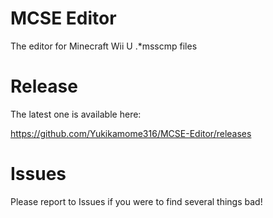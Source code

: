 # MCSE Editor
The editor for Minecraft Wii U .*msscmp files

# Release
The latest one is available here:

https://github.com/Yukikamome316/MCSE-Editor/releases

# Issues
Please report to Issues if you were to find several things bad!
